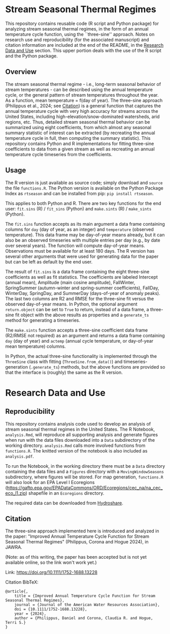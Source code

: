 # Stream Seasonal Thermal Regimes

This repository contains reusable code (R script and Python package) for analyzing stream seasonal thermal regimes, in the form of an annual temperature cycle function, using the ``three-sine'' approach.  Notes on research use and reproducibility (for the associated manuscript) and citation information are included at the end of the README, in the [Research Data and Use](#Research-Data-and-Use) section.  This upper portion deals with the use of the R script and the Python package.

## Overview

The stream seasonal thermal regime - i.e., long-term seasonal behavior of stream temperatures - can be described using the annual temperature cycle, or the general pattern of stream temperatures throughout the year.  As a function, mean temperature = f(day of year).  The three-sine approach (Philippus et al., 2024; see [Citation](#Citation)) is a general function that captures the annual temperature cycle with very high accuracy for streams across the United States, including high-elevation/snow-dominated watersheds, arid regions, etc.  Thus, detailed stream seasonal thermal behavior can be summarized using eight coefficients, from which almost any seasonal summary statistic of interest can be extracted (by recreating the annual temperature cycle in full, then computing the summary statistic).  This repository contains Python and R implementations for fitting three-sine coefficients to data from a given stream as well as recreating an annual temperature cycle timeseries from the coefficients.

## Usage

The R version is just available as source code; simply download and `source` the file `functions.R`.  The Python version is available on the Python Package Index as `rtseason` and can be installed from pip: `pip install rtseason`.

This applies to both Python and R.  There are two key functions for the end user: `fit.sins` (R) / `fit_sins` (Python) and `make.sints` (R) / `make_sints` (Python).

The `fit.sins` function accepts as its main argument a data frame containing columns for `day` (day of year, as an integer) and `temperature` (observed temperature).  This data frame may be day-of-year means already, but it can also be an observed timeseries with multiple entries per day (e.g., by date over several years).  The function will compute day-of-year means.  Observations must be available for at least 180 days.  The R version has several other arguments that were used for generating data for the paper but can be left as default by the end user.

The result of `fit.sins` is a data frame containing the eight three-sine coefficients as well as fit statistics.  The coefficients are labeled Intercept (annual mean), Amplitude (main cosine amplitude), FallWinter, SpringSummer (autumn-winter and spring-summer coefficients), FallDay, WinterDay, SpringDay, and SummerDay (days-of-year of anomaly peaks).  The last two columns are R2 and RMSE for the three-sine fit versus the observed day-of-year means.  In Python, the optional argument `return.object` can be set to `True` to return, instead of a data frame, a three-sine fit object with the above results as properties and a `generate_ts` method for generating a timeseries.

The `make.sints` function accepts a three-sine coefficient data frame (R2/RMSE not required) as an argument and returns a data frame containing `day` (day of year) and `actemp` (annual cycle temperature, or day-of-year mean temperature) columns.

In Python, the actual three-sine functionality is implemented through the `ThreeSine` class with fitting (`ThreeSine.from_data()`) and timeseries-generation (`.generate_ts`) methods, but the above functions are provided so that the interface is (roughly) the same as the R version.

# Research Data and Use

## Reproducibility

This repository contains analysis code  used to develop an analysis of stream seasonal thermal regimes in the United States.  The R Notebook, `analysis.Rmd`, will reproduce all supporting analysis and generate figures when run with the data files downloaded into a `Data` subdirectory of the working directory.  `analysis.Rmd` calls more involved functions from `functions.R`.  The knitted version of the notebook is also included as `analysis.pdf`.

To run the Notebook, in the working directory there must be a `Data` directory containing the data files and a `Figures` directory with a `MovingWindowSeasons` subdirectory, where figures will be stored.  For map generation, `functions.R` will also look for an EPA Level I Ecoregions (https://gaftp.epa.gov/EPADataCommons/ORD/Ecoregions/cec_na/na_cec_eco_l1.zip) shapefile in an `Ecoregions` directory.

The required data can be downloaded from [Hydroshare](http://www.hydroshare.org/resource/7d960b7fdfee480895fd845bade1b75a).

## Citation

The three-sine approach implemented here is introduced and analyzed in the paper: "Improved Annual Temperature Cycle Function for Stream Seasonal Thermal Regimes" (Philippus, Corona and Hogue 2024), in JAWRA.

(Note: as of this writing, the paper has been accepted but is not yet available online, so the link won't work yet.)

Link: https://doi.org/10.1111/1752-1688.13228

Citation BibTeX:

```
@article{,
    title = {Improved Annual Temperature Cycle Function for Stream Seasonal Thermal Regimes},
    journal = {Journal of the American Water Resources Association},
    doi = {10.1111/1752-1688.13228},
    year = {2024},
    author = {Philippus, Daniel and Corona, Claudia R. and Hogue, Terri S.}
}
```
